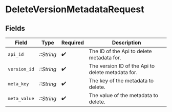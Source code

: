 # DeleteVersionMetadataRequest


## Fields

| Field                                             | Type                                              | Required                                          | Description                                       |
| ------------------------------------------------- | ------------------------------------------------- | ------------------------------------------------- | ------------------------------------------------- |
| `api_id`                                          | *::String*                                        | :heavy_check_mark:                                | The ID of the Api to delete metadata for.         |
| `version_id`                                      | *::String*                                        | :heavy_check_mark:                                | The version ID of the Api to delete metadata for. |
| `meta_key`                                        | *::String*                                        | :heavy_check_mark:                                | The key of the metadata to delete.                |
| `meta_value`                                      | *::String*                                        | :heavy_check_mark:                                | The value of the metadata to delete.              |